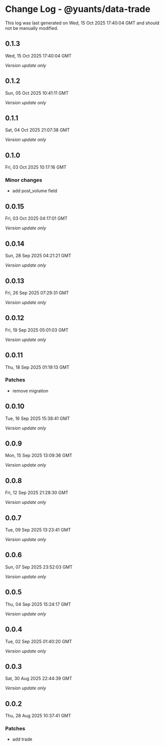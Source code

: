 # Change Log - @yuants/data-trade

This log was last generated on Wed, 15 Oct 2025 17:40:04 GMT and should not be manually modified.

## 0.1.3
Wed, 15 Oct 2025 17:40:04 GMT

_Version update only_

## 0.1.2
Sun, 05 Oct 2025 10:41:11 GMT

_Version update only_

## 0.1.1
Sat, 04 Oct 2025 21:07:38 GMT

_Version update only_

## 0.1.0
Fri, 03 Oct 2025 10:17:16 GMT

### Minor changes

- add post_volume field

## 0.0.15
Fri, 03 Oct 2025 04:17:01 GMT

_Version update only_

## 0.0.14
Sun, 28 Sep 2025 04:21:21 GMT

_Version update only_

## 0.0.13
Fri, 26 Sep 2025 07:29:31 GMT

_Version update only_

## 0.0.12
Fri, 19 Sep 2025 05:01:03 GMT

_Version update only_

## 0.0.11
Thu, 18 Sep 2025 01:19:13 GMT

### Patches

- remove migration

## 0.0.10
Tue, 16 Sep 2025 15:38:41 GMT

_Version update only_

## 0.0.9
Mon, 15 Sep 2025 13:09:36 GMT

_Version update only_

## 0.0.8
Fri, 12 Sep 2025 21:28:30 GMT

_Version update only_

## 0.0.7
Tue, 09 Sep 2025 13:23:41 GMT

_Version update only_

## 0.0.6
Sun, 07 Sep 2025 23:52:03 GMT

_Version update only_

## 0.0.5
Thu, 04 Sep 2025 15:24:17 GMT

_Version update only_

## 0.0.4
Tue, 02 Sep 2025 01:40:20 GMT

_Version update only_

## 0.0.3
Sat, 30 Aug 2025 22:44:39 GMT

_Version update only_

## 0.0.2
Thu, 28 Aug 2025 10:37:41 GMT

### Patches

- add trade


